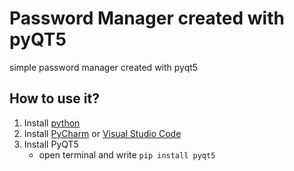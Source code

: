 # Password Manager created with pyQT5

simple password manager created with pyqt5

## How to use it?

1. Install [python](https://www.python.org/downloads/)
2. Install [PyCharm](https://www.jetbrains.com/pycharm/) or [Visual Studio Code](https://code.visualstudio.com/download)
3. Install PyQT5
   - open terminal and write `pip install pyqt5`
